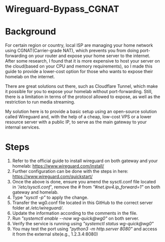 # Wireguard-Bypass_CGNAT
<h1>Background</h1>
For certain region or country, local ISP are managing your home network using CGNAT(Carrier-grade NAT), which prevents you from doing port-forwarding on your router and expose your home server to the internet. After some research, I found that it is more expensive to host your server on the cloud(based on your CPU and memory requirements), so I made this guide to provide a lower-cost option for those who wants to expose their homelab on the internet.

There are great solutions out there, such as Cloudflare Tunnel, which make it possible for you to expose your homelab without port-forwarding. Still, there is a limitation in terms of the protocol allowed to expose, as well as the restriction to run media streaming.

My solution here is to provide a basic setup using an open-source solution called Wireguard and, with the help of a cheap, low-cost VPS or a lower resource server with a public IP, to serve as the main gateway to your internal services.

<h1>Steps</h1>

1. Refer to the official guide to install wireguard on both gateway and your homelab: https://www.wireguard.com/install/
2. Further configuration can be done with the steps in here: https://www.wireguard.com/quickstart/
3. Once the above is done, ensure you amend the sysctl.conf file located in <em>'/etc/sysctl.conf'</em>, remove the # from <em>"#net.ipv4.ip_forward=1"</em> on both gateway and homelab.
4. Type <em>"sysctl -p"</em> to apply the change.
5. Transfer the wg0.conf file located in this GitHub to the correct server folder at <em>/etc/wireguard/</em>.
6. Update the information according to the comments in the file.
7. Run <em>"systemctl enable --now wg-quick@wg0"</em> on both server.
8. Verify the service is running using <em>"systemctl status wg-quick@wg0"</em>
9. You may test the port using <em>"python3 -m http.server 8080"</em> and access it from the external site(e.g., 1.2.3.4:8080)
